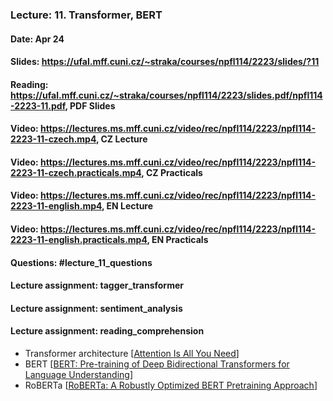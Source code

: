 ### Lecture: 11. Transformer, BERT
#### Date: Apr 24
#### Slides: https://ufal.mff.cuni.cz/~straka/courses/npfl114/2223/slides/?11
#### Reading: https://ufal.mff.cuni.cz/~straka/courses/npfl114/2223/slides.pdf/npfl114-2223-11.pdf, PDF Slides
#### Video: https://lectures.ms.mff.cuni.cz/video/rec/npfl114/2223/npfl114-2223-11-czech.mp4, CZ Lecture
#### Video: https://lectures.ms.mff.cuni.cz/video/rec/npfl114/2223/npfl114-2223-11-czech.practicals.mp4, CZ Practicals
#### Video: https://lectures.ms.mff.cuni.cz/video/rec/npfl114/2223/npfl114-2223-11-english.mp4, EN Lecture
#### Video: https://lectures.ms.mff.cuni.cz/video/rec/npfl114/2223/npfl114-2223-11-english.practicals.mp4, EN Practicals
#### Questions: #lecture_11_questions
#### Lecture assignment: tagger_transformer
#### Lecture assignment: sentiment_analysis
#### Lecture assignment: reading_comprehension

- Transformer architecture [[Attention Is All You Need](https://arxiv.org/abs/1706.03762)]
- BERT [[BERT: Pre-training of Deep Bidirectional Transformers for Language Understanding](https://arxiv.org/abs/1810.04805)]
- RoBERTa [[RoBERTa: A Robustly Optimized BERT Pretraining Approach](https://arxiv.org/abs/1907.11692)]
